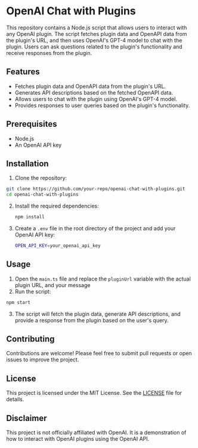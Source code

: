 # OpenAI Chat with Plugins

This repository contains a Node.js script that allows users to interact with any OpenAI plugin. The script fetches plugin data and OpenAPI data from the plugin's URL, and then uses OpenAI's GPT-4 model to chat with the plugin. Users can ask questions related to the plugin's functionality and receive responses from the plugin.

## Features

- Fetches plugin data and OpenAPI data from the plugin's URL.
- Generates API descriptions based on the fetched OpenAPI data.
- Allows users to chat with the plugin using OpenAI's GPT-4 model.
- Provides responses to user queries based on the plugin's functionality.

## Prerequisites

- Node.js
- An OpenAI API key

## Installation

1. Clone the repository:

```bash
git clone https://github.com/your-repo/openai-chat-with-plugins.git
cd openai-chat-with-plugins
```

2. Install the required dependencies:
   ```bash
   npm install
   ```
3. Create a `.env` file in the root directory of the project and add your OpenAI API key:

   ```bash
   OPEN_API_KEY=your_openai_api_key
   ```

## Usage

1. Open the `main.ts` file and replace the `pluginUrl` variable with the actual plugin URL, and your message
2. Run the script:

```bash
npm start
```

3. The script will fetch the plugin data, generate API descriptions, and provide a response from the plugin based on the user's query.

## Contributing

Contributions are welcome! Please feel free to submit pull requests or open issues to improve the project.

## License

This project is licensed under the MIT License. See the [LICENSE](LICENSE) file for details.

## Disclaimer

This project is not officially affiliated with OpenAI. It is a demonstration of how to interact with OpenAI plugins using the OpenAI API.
